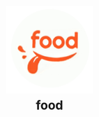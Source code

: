 <div align="center" style="display: flex; flex-direction: column; justify-content: center; align-items: center; height: 100vh;">
    <img src="/src/assets/icon/icon.png" alt="Logo de food" width="200" height="200">
    <h1 style="margin-top: 10px; font-weight: 700;">food</h1>
</div>

<h2 style="font-size: 20px;">📋 Descripción</h2>

Este proyecto, denominado food, tiene como objetivo desarrollar una aplicación móvil para la gestión de un restaurante, mejorando la experiencia de usuario tanto para los clientes como para los empleados y el equipo de gestión del establecimiento. El enfoque principal está en la utilización de hardware del dispositivo móvil para optimizar las operaciones del restaurante.


<h2 style="font-size: 20px;">🤝 Desarrolladores</h2>

<strong> Alfa: </strong> Matias Rivoira <br>
<strong> Beta: </strong> Santiago Iannello <br>
<strong> Gamma: </strong> Maia Anzor <br>

<h2 style="font-size: 20px;">📱 Capturas de pantalla</h2>

#### Splash Screen

<img width="200px" src="src/assets/readme/splash.jpg">

#### Login
<img width="200px" src="src/assets/readme/login.jpg">

#### Registro
<table>
  <tr>
    <td><img width="200px" src="src/assets/readme/registro-cliente-pagina1.jpg"></td>
    <td><img width="200px" src="src/assets/readme/registro-cliente-pagina2.jpg"></td>
    <td><img width="200px" src="src/assets/readme/registro-cliente-pagina3.jpg"></td>
    <td><img width="200px" src="src/assets/readme/registro-anonimo.jpg"></td>
  </tr>
</table>

### Vistas según el perfil

#### Dueño/supervisor
<img width="200px" src="src/assets/readme/home_ds.jpg">
<img width="200px" src="src/assets/readme/lista-reservas.jpg">
<img width="200px" src="src/assets/readme/alta-mesa.jpg">

#### Metre
<img width="200px" src="src/assets/readme/home_metre.jpg">

#### Mozo
<table>
  <tr>
    <td><img width="200px" src="src/assets/readme/home_mozo_1.jpg"></td>
    <td><img width="200px" src="src/assets/readme/home_mozo_2.jpg"></td>
    <td><img width="200px" src="src/assets/readme/home_mozo_3.jpg"></td>
    <td><img width="200px" src="src/assets/readme/home_mozo_4.jpg"></td>
  </tr>
</table>

#### Bartender
<img width="200px" src="src/assets/readme/home-bartender.jpg">
<img width="200px" src="src/assets/readme/home-bartender2.jpg">
<img width="200px" src="src/assets/readme/alta-producto.jpg">

#### Cocinero
<img width="200px" src="src/assets/readme/home_cocinero.jpg">
<img width="200px" src="src/assets/readme/home_cocinero2.jpg">
<img width="200px" src="src/assets/readme/alta-producto.jpg">

#### Cliente

<table>
  <tr>
    <td><img width="200px" src="src/assets/readme/cliente_1.jpg"></td>
    <td><img width="200px" src="src/assets/readme/cliente_2.jpg"></td>
    <td><img width="200px" src="src/assets/readme/cliente_3.jpg"></td>
    <td><img width="200px" src="src/assets/readme/cliente_4.jpg"></td>
  </tr>
  <tr>
    <td><img width="200px" src="src/assets/readme/cliente_5.jpg"></td>
    <td><img width="200px" src="src/assets/readme/cliente_6.jpg"></td>
    <td><img width="200px" src="src/assets/readme/cliente_7.jpg"></td>
    <td><img width="200px" src="src/assets/readme/cliente_8.jpg"></td>
  </tr>
  <tr>
    <td><img width="200px" src="src/assets/readme/cliente_9.jpg"></td>
    <td><img width="200px" src="src/assets/readme/cliente_10.jpg"></td>
    <td><img width="200px" src="src/assets/readme/cliente_11.jpg"></td>
    <td><img width="200px" src="src/assets/readme/cliente_12.jpg"></td>
  </tr>
    <tr>
    <td><img width="200px" src="src/assets/readme/cliente_13.jpg"></td>
    <td><img width="200px" src="src/assets/readme/cliente_14.jpg"></td>
    <td><img width="200px" src="src/assets/readme/cliente_15.jpg"></td>
    <td><img width="200px" src="src/assets/readme/reserva.jpg"></td>
  </tr>
</table>

<h2 style="font-size: 20px;">📅 Tareas por semana</h2>

### Semana 1

<img src="src/assets/readme/tareas_semana1.PNG">

### Semana 2

<img src="src/assets/readme/tareas_semana2.PNG">

### Semana 3

<img src="src/assets/readme/tareas_semana3.PNG" width="100%">

### Recuperatorio

<img src="src/assets/readme/tareas_semana4.PNG" width="100%">